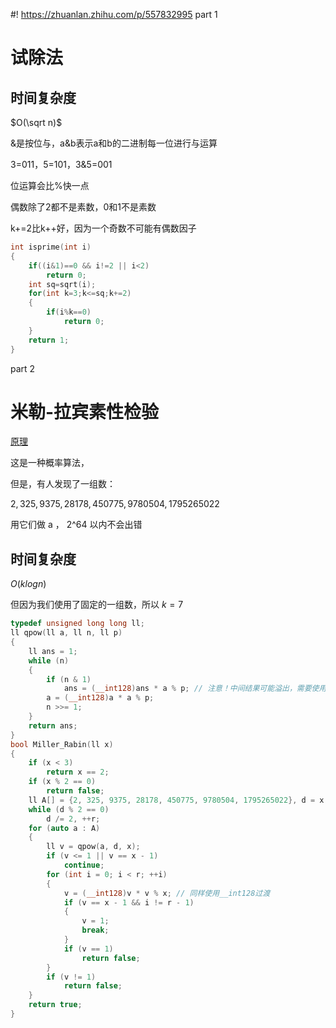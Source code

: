 #! https://zhuanlan.zhihu.com/p/557832995
part 1
# 试除法
## 时间复杂度
$O(\sqrt n)$

&是按位与，a&b表示a和b的二进制每一位进行与运算

3=011，5=101，3&5=001

位运算会比%快一点

偶数除了2都不是素数，0和1不是素数

k+=2比k++好，因为一个奇数不可能有偶数因子

```c++
int isprime(int i)
{
    if((i&1)==0 && i!=2 || i<2)
        return 0;
    int sq=sqrt(i);
    for(int k=3;k<=sq;k+=2)
    {
        if(i%k==0)
            return 0;
    }
    return 1;
}
```

part 2
# 米勒-拉宾素性检验
[原理](https://zhuanlan.zhihu.com/p/220203643)

这是一种概率算法，

但是，有人发现了一组数：

$2, 325, 9375, 28178, 450775, 9780504, 1795265022$

用它们做 a ， 2^64 以内不会出错

## 时间复杂度
$O(klog n)$

但因为我们使用了固定的一组数，所以 $k=7$

```c++
typedef unsigned long long ll;
ll qpow(ll a, ll n, ll p)
{
    ll ans = 1;
    while (n)
    {
        if (n & 1)
            ans = (__int128)ans * a % p; // 注意！中间结果可能溢出，需要使用__int128过渡
        a = (__int128)a * a % p;
        n >>= 1;
    }
    return ans;
}
bool Miller_Rabin(ll x)
{
    if (x < 3)
        return x == 2;
    if (x % 2 == 0)
        return false;
    ll A[] = {2, 325, 9375, 28178, 450775, 9780504, 1795265022}, d = x - 1, r = 0;
    while (d % 2 == 0)
        d /= 2, ++r;
    for (auto a : A)
    {
        ll v = qpow(a, d, x);
        if (v <= 1 || v == x - 1) 
            continue;
        for (int i = 0; i < r; ++i)
        {
            v = (__int128)v * v % x; // 同样使用__int128过渡
            if (v == x - 1 && i != r - 1)
            {
                v = 1;
                break;
            }
            if (v == 1)  
                return false;
        }
        if (v != 1)
            return false;
    }
    return true;
}
```